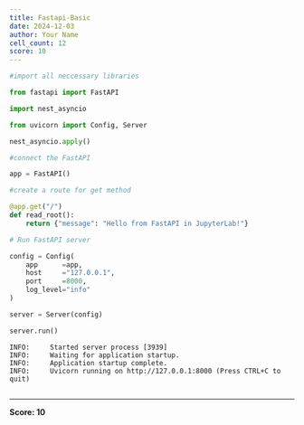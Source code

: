 ```yaml
---
title: Fastapi-Basic
date: 2024-12-03
author: Your Name
cell_count: 12
score: 10
---
```


```python
#import all neccessary libraries
```


```python
from fastapi import FastAPI
```


```python
import nest_asyncio
```


```python
from uvicorn import Config, Server
```


```python
nest_asyncio.apply()
```


```python
#connect the FastAPI
```


```python
app = FastAPI()
```


```python
#create a route for get method
```


```python
@app.get("/")
def read_root():
    return {"message": "Hello from FastAPI in JupyterLab!"}
```


```python
# Run FastAPI server
```


```python
config = Config(
    app      =app,
    host     ="127.0.0.1",
    port     =8000,
    log_level="info"
)

server = Server(config)

server.run()
```

    INFO:     Started server process [3939]
    INFO:     Waiting for application startup.
    INFO:     Application startup complete.
    INFO:     Uvicorn running on http://127.0.0.1:8000 (Press CTRL+C to quit)



```python

```


---
**Score: 10**
